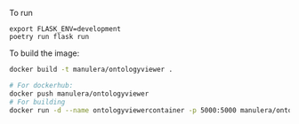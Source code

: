 To run

```
export FLASK_ENV=development
poetry run flask run
```

To build the image:

```bash
docker build -t manulera/ontologyviewer .

# For dockerhub:
docker push manulera/ontologyviewer
# For building
docker run -d --name ontologyviewercontainer -p 5000:5000 manulera/ontologyviewer
```